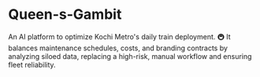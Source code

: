 # Queen-s-Gambit
An AI platform to optimize Kochi Metro's daily train deployment. 🚇 It balances maintenance schedules, costs, and branding contracts by analyzing siloed data, replacing a high-risk, manual workflow and ensuring fleet reliability.
